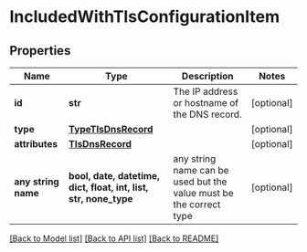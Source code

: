 # IncludedWithTlsConfigurationItem


## Properties
Name | Type | Description | Notes
------------ | ------------- | ------------- | -------------
**id** | **str** | The IP address or hostname of the DNS record. | [optional] 
**type** | [**TypeTlsDnsRecord**](TypeTlsDnsRecord.md) |  | [optional] 
**attributes** | [**TlsDnsRecord**](TlsDnsRecord.md) |  | [optional] 
**any string name** | **bool, date, datetime, dict, float, int, list, str, none_type** | any string name can be used but the value must be the correct type | [optional]

[[Back to Model list]](../README.md#documentation-for-models) [[Back to API list]](../README.md#documentation-for-api-endpoints) [[Back to README]](../README.md)


